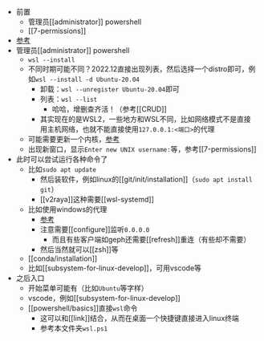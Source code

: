 - 前置
  - 管理员[[administrator]] powershell
  - [[7-permissions]]
- [参考](https://learn.microsoft.com/zh-cn/windows/wsl/install)
- 管理员[[administrator]] powershell
  - `wsl --install`
  - 不同时期可能不同？2022.12直接出现列表，然后选择一个distro即可，例如`wsl --install -d Ubuntu-20.04`
    - 卸载：`wsl --unregister Ubuntu-20.04`即可
    - 列表：`wsl --list`
      - 哈哈，增删查齐活！（参考[[CRUD]]
    - 其实现在的是WSL2，一些地方和WSL不同，比如网络模式不是直接用主机网络，也就不能直接使用`127.0.0.1:<端口>`的代理
  - 可能需要更新一个内核，[参考](https://learn.microsoft.com/zh-cn/windows/wsl/install-manual#step-4---download-the-linux-kernel-update-package)
  - 出现新窗口，显示`Enter new UNIX username:`等，参考[[7-permissions]]
- 此时可以尝试运行各种命令了
  - 比如`sudo apt update`
    - 然后装软件，例如linux的[[git/init/installation]]（`sudo apt install git`）
    - [[v2raya]]这种需要[[wsl-systemd]]
  - 比如使用windows的代理
    - [参考](https://zhuanlan.zhihu.com/p/153124468)
    - 注意需要[[configure]]监听`0.0.0.0`
      - 而且有些客户端如geph还需要[[refresh]]重连（有些却不需要）
    - 然后当然就可以[[zsh]]等
  - [[conda/installation]]
  - 比如[[subsystem-for-linux-develop]]，可用vscode等
- 之后入口
  - 开始菜单可能有（比如`Ubuntu`等字样）
  - vscode，例如[[subsystem-for-linux-develop]]
  - [[powershell/basics]]直接`wsl`命令
    - 这可以和[[link]]结合，从而在桌面一个快捷键直接进入linux终端
    - 参考本文件夹`wsl.ps1`